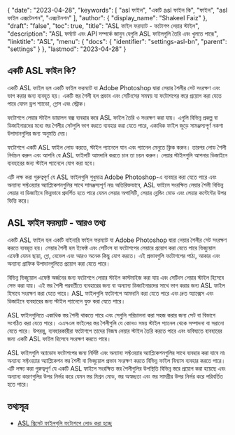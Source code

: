 {
  "date": "2023-04-28",
  "keywords": [
"asl ফাইল",
"একটি asl ফাইল কি",
"ফাইল",
"asl ফাইল এক্সটেনশন",
"এক্সটেনশন"
],
  "author": {
    "display_name": "Shakeel Faiz"
},
  "draft": "false",
  "toc": true,
  "title": "ASL ফাইল ফরম্যাট - ফটোশপ লেয়ার স্টাইল",
  "description": "ASL ফর্ম্যাট এবং API সম্পর্কে জানুন যেগুলি ASL ফাইলগুলি তৈরি এবং খুলতে পারে৷",
  "linktitle": "ASL",
  "menu": {
    "docs": {
      "identifier": "settings-asl-bn",
      "parent": "settings"
}
},
  "lastmod": "2023-04-28"
}

## একটি ASL ফাইল কি?

একটি ASL ফাইল হল একটি ফাইল ফরম্যাট যা Adobe Photoshop দ্বারা লেয়ার শৈলীর সেট সংরক্ষণ এবং ভাগ করার জন্য ব্যবহৃত হয়। একটি স্তর শৈলী হল প্রভাব এবং সেটিংসের সমন্বয় যা ফটোশপের স্তরে প্রয়োগ করা যেতে পারে যেমন ড্রপ শ্যাডো, গ্লোস এবং স্ট্রোক।

ফটোশপে লেয়ার স্টাইল ডায়ালগ বক্স ব্যবহার করে ASL ফাইল তৈরি ও সংরক্ষণ করা যায়। এগুলি বিভিন্ন প্রকল্প বা ডিজাইনারদের মধ্যে স্তর শৈলীর সেটগুলি ভাগ করতে ব্যবহার করা যেতে পারে, একাধিক ফাইল জুড়ে সামঞ্জস্যপূর্ণ নকশা উপাদানগুলির জন্য অনুমতি দেয়।

ফটোশপে একটি ASL ফাইল লোড করতে, স্টাইল প্যানেলে যান এবং প্যানেল মেনুতে ক্লিক করুন। তারপর লোড শৈলী নির্বাচন করুন এবং আপনি যে ASL ফাইলটি আমদানি করতে চান তা চয়ন করুন। লেয়ার স্টাইলগুলি আপনার ডিজাইনে ব্যবহারের জন্য স্টাইল প্যানেলে যোগ করা হবে।

এটি লক্ষ করা গুরুত্বপূর্ণ যে ASL ফাইলগুলি শুধুমাত্র Adobe Photoshop-এ ব্যবহার করা যেতে পারে এবং অন্যান্য সফ্টওয়্যার অ্যাপ্লিকেশনগুলির সাথে সামঞ্জস্যপূর্ণ নয়৷ অতিরিক্তভাবে, ASL ফাইলে সংরক্ষিত লেয়ার শৈলী বিভিন্ন লেয়ার বা ডিজাইনে ভিন্নভাবে প্রদর্শিত হতে পারে যেমন লেয়ার অপাসিটি, লেয়ার ব্লেন্ডিং মোড এবং লেয়ার কন্টেন্টের উপর ভিত্তি করে।

## ASL ফাইল ফরম্যাট - আরও তথ্য

একটি ASL ফাইল হল একটি বাইনারি ফাইল ফরম্যাট যা Adobe Photoshop দ্বারা লেয়ার শৈলীর সেট সংরক্ষণ করতে ব্যবহৃত হয়। লেয়ার শৈলী হল ইফেক্ট এবং সেটিংস যা ফটোশপের লেয়ারে প্রয়োগ করা যেতে পারে ভিজ্যুয়াল এফেক্ট যেমন ছায়া, গ্লো, বেভেল এবং আরও অনেক কিছু যোগ করতে। এই প্রভাবগুলি ফটোশপের পাঠ্য, আকার এবং অন্যান্য গ্রাফিক উপাদানগুলিতে প্রয়োগ করা যেতে পারে।

বিভিন্ন ভিজ্যুয়াল এফেক্ট অর্জনের জন্য ফটোশপে লেয়ার স্টাইল কাস্টমাইজ করা যায় এবং সেটিংস লেয়ার স্টাইল হিসেবে সেভ করা যায়। এই স্তর শৈলী পরবর্তীতে ব্যবহারের জন্য বা অন্যান্য ডিজাইনারদের সাথে ভাগ করার জন্য ASL ফাইল হিসাবে সংরক্ষণ করা যেতে পারে। ASL ফাইলগুলি ফটোশপে আমদানি করা যেতে পারে এবং দ্রুত অ্যাক্সেস এবং ডিজাইনে ব্যবহারের জন্য স্টাইল প্যানেলে যুক্ত করা যেতে পারে।

ASL ফাইলগুলিতে একাধিক স্তর শৈলী থাকতে পারে এবং সেগুলি পরিচালনা করা সহজ করার জন্য সেট বা বিভাগে সংগঠিত করা যেতে পারে। এএসএল ফাইলের স্তর শৈলীগুলি যে কোনও সময় স্টাইল প্যানেল থেকে সম্পাদনা বা সরানো যেতে পারে। উপরন্তু, ব্যবহারকারীরা ফটোশপে তাদের নিজস্ব লেয়ার স্টাইল তৈরি করতে পারে এবং ভবিষ্যতে ব্যবহারের জন্য একটি ASL ফাইল হিসেবে সংরক্ষণ করতে পারে।

ASL ফাইলগুলি অ্যাডোব ফটোশপের জন্য নির্দিষ্ট এবং অন্যান্য সফ্টওয়্যার অ্যাপ্লিকেশনগুলির সাথে ব্যবহার করা যাবে না৷ অন্যান্য সফ্টওয়্যার অ্যাপ্লিকেশন স্তর শৈলী বা ভিজ্যুয়াল প্রভাব সংরক্ষণ করতে বিভিন্ন ফাইল বিন্যাস ব্যবহার করতে পারে। এটি লক্ষ্য করা গুরুত্বপূর্ণ যে একটি ASL ফাইলে সংরক্ষিত স্তর শৈলীগুলির উপস্থিতি বিভিন্ন স্তরে প্রয়োগ করা হয়েছে এবং অন্যান্য কারণগুলির উপর নির্ভর করে যেমন স্তর মিশ্রন মোড, স্তর অস্বচ্ছতা এবং স্তর সামগ্রীর উপর নির্ভর করে পরিবর্তিত হতে পারে।

## তথ্যসূত্র
* [ASL প্রিসেট ফাইলগুলি ফটোশপে লোড করা হচ্ছে](https://community.adobe.com/t5/photoshop-ecosystem-discussions/loading-asl-preset-files-into-photoshop/td-p/10830311)


